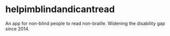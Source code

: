 helpimblindandicantread
=======================
An app for non-blind people to read non-braille. Widening the disability gap since 2014. 
